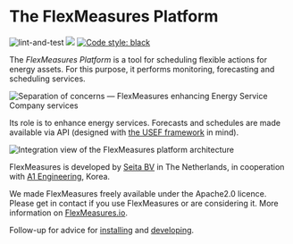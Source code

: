 # The FlexMeasures Platform

![lint-and-test](https://github.com/SeitaBV/flexmeasures/workflows/lint-and-test/badge.svg)
[![](https://img.shields.io/badge/python-3.6+-blue.svg)](https://www.python.org/downloads/)
[![Code style: black](https://img.shields.io/badge/code%20style-black-000000.svg)](https://github.com/psf/black)

The *FlexMeasures Platform* is a tool for scheduling flexible actions for energy assets.
For this purpose, it performs monitoring, forecasting and scheduling services.

![Separation of concerns ― FlexMeasures enhancing Energy Service Company services](https://seita.nl/wp-content/uploads/2021/02/SeparationOfConcerns.png)


Its role is to enhance energy services. Forecasts and schedules are made available via API (designed with [the USEF framework](https://usef.energy) in mind).

![Integration view of the FlexMeasures platform architecture](https://seita.nl/wp-content/uploads/2021/02/FlexMeasures-HighLevel.png)

FlexMeasures is developed by [Seita BV](https://www.seita.nl) in The Netherlands, in cooperation with [A1 Engineering](http://aoneeng.com), Korea.

We made FlexMeasures freely available under the Apache2.0 licence. Please get in contact if you use FlexMeasures or are considering it. More information on [FlexMeasures.io](https://flexmeasures.io).


Follow-up for advice for [installing](Installation.md) and [developing](Developing.md).

